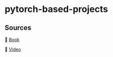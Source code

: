 # pytorch-based-projects

## Sources 

📕 [Book](https://www.learnpytorch.io/)

🚩  [Video](https://youtu.be/Z_ikDlimN6A)
